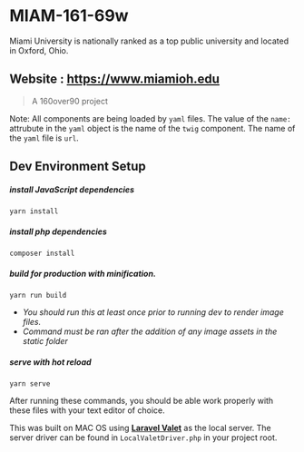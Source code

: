 # MIAM-161-69w

Miami University is nationally ranked as a top public university and located in Oxford, Ohio.

## Website : https://www.miamioh.edu

> A 160over90 project

Note: All components are being loaded by `yaml` files. The value of the `name:` attrubute in the `yaml` object is the name of the `twig` component. The name of the `yaml` file is `url`.

## Dev Environment Setup

##### install JavaScript dependencies

`yarn install`

##### install php dependencies

`composer install`

##### build for production with minification.

`yarn run build`

- _You should run this at least once prior to running dev to render image files._
- _Command must be ran after the addition of any image assets in the static folder_

##### serve with hot reload

`yarn serve`

After running these commands, you should be able work properly with these files with your text editor of choice.

This was built on MAC OS using [**Laravel Valet**](https://laravel.com/docs/5.6/valet) as the local server. The server driver can be found in `LocalValetDriver.php` in your project root.
